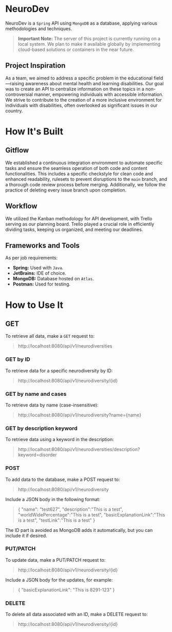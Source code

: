 # NeuroDev

NeuroDev is a `Spring` API using `MongoDB` as a database, applying various methodologies and techniques.

> **Important Note:** The server of this project is currently running on a local system. We plan to make it available globally by implementing cloud-based solutions or containers in the near future.

## Project Inspiration

As a team, we aimed to address a specific problem in the educational field—raising awareness about mental health and learning disabilities. Our goal was to create an API to centralize information on these topics in a non-controversial manner, empowering individuals with accessible information. We strive to contribute to the creation of a more inclusive environment for individuals with disabilities, often overlooked as significant issues in our country.

# How It's Built

## Gitflow

We established a continuous integration environment to automate specific tasks and ensure the seamless operation of both code and content functionalities. This includes a specific checkstyle for clean code and enhanced readability, rulesets to prevent disruptions to the `main` branch, and a thorough code review process before merging. Additionally, we follow the practice of deleting every issue branch upon completion.

## Workflow

We utilized the Kanban methodology for API development, with Trello serving as our planning board. Trello played a crucial role in efficiently dividing tasks, keeping us organized, and meeting our deadlines.

## Frameworks and Tools

As per job requirements:
- **Spring:** Used with `Java`.
- **JetBrains:** IDE of choice.
- **MongoDB:** Database hosted on `Atlas`.
- **Postman:** Used for testing.

# How to Use It

## GET
To retrieve all data, make a `GET` request to:
>http://localhost:8080/api/v1/neurodiversities

### GET by ID
To retrieve data for a specific neurodiversity by ID:
>http://localhost:8080/api/v1/neurodiversity/{id}

### GET by name and cases
To retrieve data by name (case-insensitive):
>http://localhost:8080/api/v1/neurodiversity?name={name}

### GET by description keyword
To retrieve data using a keyword in the description:
>http://localhost:8080/api/v1/neurodiversities/description?keyword=disorder

### POST
To add data to the database, make a POST request to:
>http://localhost:8080/api/v1/neurodiversity

Include a JSON body in the following format:

>{
"name": "test627",
"description":"This is a test",
"worldWidePercentage":"This is a test",
"basicExplanationLink":"This is a test",
"testLink":"This is a test"
}

The ID part is avoided as MongoDB adds it automatically, but you can include it if desired.

### PUT/PATCH
To update data, make a PUT/PATCH request to:
>http://localhost:8080/api/v1/neurodiversity/{id}


Include a JSON body for the updates, for example:
>{
"basicExplanationLink": "This is 8291-123"
}

### DELETE
To delete all data associated with an ID, make a DELETE request to:
>http://localhost:8080/api/v1/neurodiversity/{id}


